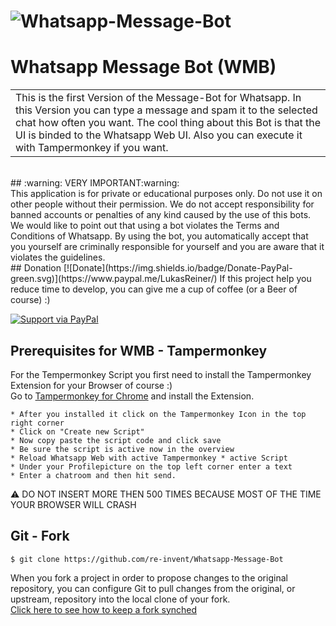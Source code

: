 # ![Whatsapp-Message-Bot](http://i.imgur.com/BecHU6s.jpg)

# Whatsapp Message Bot (WMB)
<table>
<tr>
<td>
  This is the first Version of the Message-Bot for Whatsapp. In this Version you can type a message and spam it to the selected chat how often you want. The cool thing about this Bot is that the UI is binded to the Whatsapp Web UI. Also you can execute it with Tampermonkey if you want.
</td>
</tr>
</table>
</br >
## :warning: VERY IMPORTANT:warning:<br />
This application is for private or educational purposes only. Do not use it on other people without their permission.
We do not accept responsibility for banned accounts or penalties of any kind caused by the use of this bots. We would like to point out that using a bot violates the Terms and Conditions of Whatsapp. By using the bot, you automatically accept that you yourself are criminally responsible for yourself and you are aware that it violates the guidelines.
</br >
## Donation [![Donate](https://img.shields.io/badge/Donate-PayPal-green.svg)](https://www.paypal.me/LukasReiner/)
If this project help you reduce time to develop, you can give me a cup of coffee (or a Beer of course) :)

[![Support via PayPal](https://cdn.rawgit.com/twolfson/paypal-github-button/1.0.0/dist/button.svg)](https://www.paypal.me/LukasReiner/)
</br >
## Prerequisites for WMB - Tampermonkey

For the Tempermonkey Script you first need to install the Tampermonkey Extension for your Browser of course :)</br >
Go to [Tampermonkey for Chrome](https://chrome.google.com/webstore/detail/tampermonkey/dhdgffkkebhmkfjojejmpbldmpobfkfo?hl=en) and install the Extension.

```
* After you installed it click on the Tampermonkey Icon in the top right corner
* Click on "Create new Script"
* Now copy paste the script code and click save
* Be sure the script is active now in the overview
* Reload Whatsapp Web with active Tampermonkey * active Script
* Under your Profilepicture on the top left corner enter a text
* Enter a chatroom and then hit send.
```
:warning: DO NOT INSERT MORE THEN 500 TIMES BECAUSE MOST OF THE TIME YOUR BROWSER WILL CRASH
</br >
## Git - Fork

```
$ git clone https://github.com/re-invent/Whatsapp-Message-Bot
```
When you fork a project in order to propose changes to the original repository, you can configure Git to pull changes from the original, or upstream, repository into the local clone of your fork.</br >
[Click here to see how to keep a fork synched](https://help.github.com/articles/fork-a-repo/)

